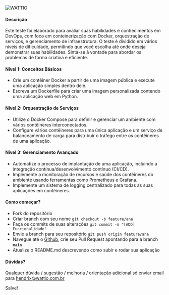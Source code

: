 ![WATTIO](https://www.wattio.com.br/logo/logo-marca-horizontal-amarelo.svg)

#### Descrição

Este teste foi elaborado para avaliar suas habilidades e conhecimentos em DevOps, com foco em conteinerização com Docker, orquestração de serviços, e gerenciamento de infraestrutura.
O teste é dividido em vários níveis de dificuldade, permitindo que você escolha até onde deseja demonstrar suas habilidades. Sinta-se à vontade para abordar os problemas de forma criativa e eficiente.


#### Nível 1: Conceitos Básicos

- Crie um contêiner Docker a partir de uma imagem pública e execute uma aplicação simples dentro dele.
- Escreva um Dockerfile para criar uma imagem personalizada contendo uma aplicação web em Python.

#### Nível 2: Orquestração de Serviços

- Utilize o Docker Compose para definir e gerenciar um ambiente com vários contêineres interconectados.
- Configure vários contêineres para uma única aplicação e um serviço de balanceamento de carga para distribuir o tráfego entre os contêineres de uma aplicação.

#### Nível 3: Gerenciamento Avançado

- Automatize o processo de implantação de uma aplicação, incluindo a integração contínua/desenvolvimento contínuo (CI/CD).
- Implemente a monitoração de recursos e saúde dos contêineres do ambiente usando ferramentas como Prometheus e Grafana.
- Implemente um sistema de logging centralizado para todas as suas aplicações em contêineres.

#### Como começar?

- Fork do repositório
- Criar branch com seu nome ``` git checkout -b feature/ana ```
- Faça os commits de suas alterações ``` git commit -m "[ADD] Funcionalidade" ```
- Envie a branch para seu repositório ``` git push origin feature/ana ```
- Navegue até o [Github](https://github.com/), crie seu Pull Request apontando para a branch **```main```**
- Atualize o README.md descrevendo como subir e rodar sua aplicação

#### Dúvidas?

Qualquer dúvida / sugestão / melhoria / orientação adicional só enviar email para hendrix@wattio.com.br

Salve!
